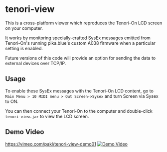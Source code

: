 # tenori-view

This is a cross-platform viewer which reproduces the Tenori-On LCD screen on your computer.

It works by monitoring specially-crafted SysEx messages emitted from Tenori-On's running pika.blue's custom A038 firmware when a particular setting is enabled.

Future versions of this code will provide an option for sending the data to external devices over TCP/IP.

## Usage

To enable these SysEx messages with the Tenori-On LCD content, go to `Main Menu > 10 MIDI menu > Out Screen->Sysex` and turn Screen via Sysex to ON.

You can then connect your Tenori-On to the computer and double-click `tenori-view.jar` to view the LCD screen.

## Demo Video

https://vimeo.com/pakl/tenori-view-demo01
[![Demo Video](https://pakl.net/serve/tenori-view-demo-video-icon.png)](https://vimeo.com/pakl/tenori-view-demo "Demo video - Click to Watch!")

